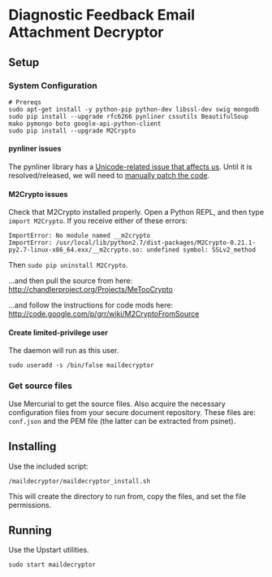 # Diagnostic Feedback Email Attachment Decryptor

## Setup

### System Configuration

```shell
# Prereqs
sudo apt-get install -y python-pip python-dev libssl-dev swig mongodb
sudo pip install --upgrade rfc6266 pynliner cssutils BeautifulSoup mako pymongo boto google-api-python-client
sudo pip install --upgrade M2Crypto
```

#### pynliner issues

The pynliner library has a [Unicode-related issue that affects us](https://github.com/rennat/pynliner/issues/10). Until it is resolved/released, we will need to [manually patch the code](https://github.com/rmgorman/pynliner/commit/f21f7aa44d1077f781a278ccb62f792bc4bec150).


#### M2Crypto issues

Check that M2Crypto installed properly. Open a Python REPL, and then type `import M2Crypto`. If you receive either of these errors:

```
ImportError: No module named __m2crypto
ImportError: /usr/local/lib/python2.7/dist-packages/M2Crypto-0.21.1-py2.7-linux-x86_64.exx/__m2crypto.so: undefined symbol: SSLv2_method
```

Then `sudo pip uninstall M2Crypto`.

...and then pull the source from here:  
http://chandlerproject.org/Projects/MeTooCrypto

...and follow the instructions for code mods here:  
http://code.google.com/p/grr/wiki/M2CryptoFromSource

#### Create limited-privilege user

The daemon will run as this user.

```shell
sudo useradd -s /bin/false maildecryptor
```

### Get source files

Use Mercurial to get the source files. Also acquire the necessary
configuration files from your secure document repository. These files are: 
`conf.json` and the PEM file (the latter can be extracted from psinet).

## Installing

Use the included script:

```shell
/maildecryptor/maildecryptor_install.sh
```

This will create the directory to run from, copy the files, and set the file
permissions.

## Running

Use the Upstart utilities.

```shell
sudo start maildecryptor
```
